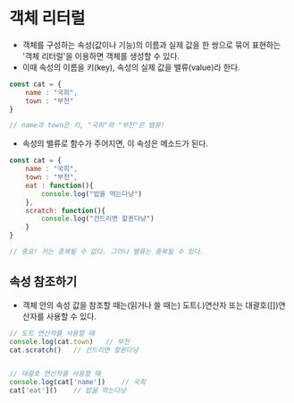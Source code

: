 # 객체 리터럴
- 객체를 구성하는 속성(값이나 기능)의 이름과 실제 값을 한 쌍으로 묶어 표현하는 '객체 리터럴'을 이용하면 객체를 생성할 수 있다.
- 이때 속성의 이름을 키(key), 속성의 실제 값을 밸류(value)라 한다.

```javascript
const cat = {
    name : "국희",
    town : "부천"
}

// name과 town은 키, "국희"와 "부천"은 밸류!
```

- 속성의 밸류로 함수가 주어지면, 이 속성은 메소드가 된다.

```javascript
const cat = {
    name : "국희",
    town : "부천",
    eat : function(){
        console.log("밥을 먹는다냥")
    },
    scratch: function(){
        console.log("건드리면 할퀸다냥")
    }
}

// 중요! 키는 중복될 수 없다. 그러나 밸류는 중복될 수 있다.
```

## 속성 참조하기
- 객체 안의 속성 값을 참조할 때는(읽거나 쓸 때는) 도트(.)연산자 또는 대괄호([])연산자를 사용할 수 있다.

```javascript
// 도트 연산자를 사용할 때
console.log(cat.town)   // 부천
cat.scratch()   // 건드리면 할퀸다냥


// 대괄호 연산자를 사용할 때
console.log(cat['name'])    // 국희
cat['eat']()    // 밥을 먹는다냥
```